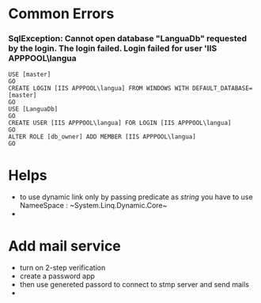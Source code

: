 # Common Errors 
 ### SqlException: Cannot open database "LanguaDb" requested by the login. The login failed. Login failed for user 'IIS APPPOOL\langua
    USE [master]
    GO
    CREATE LOGIN [IIS APPPOOL\langua] FROM WINDOWS WITH DEFAULT_DATABASE=[master]
    GO
    USE [LanguaDb]
    GO
    CREATE USER [IIS APPPOOL\langua] FOR LOGIN [IIS APPPOOL\langua]
    GO
    ALTER ROLE [db_owner] ADD MEMBER [IIS APPPOOL\langua]
    GO





# Helps 
- to use dynamic link only by passing predicate as *string* you have to use NameeSpace : ~System.Linq.Dynamic.Core~ 
- 

# Add mail service 
- turn on 2-step verification 
- create a password app 
- then use genereted passord to connect to stmp server and send mails
- 